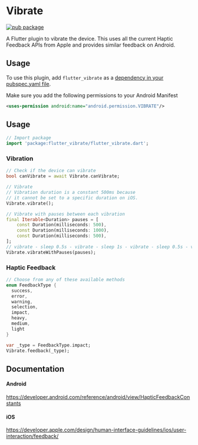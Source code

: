 # Vibrate
[![pub package](https://img.shields.io/pub/v/flutter_vibrate.svg)](https://pub.dartlang.org/packages/flutter_vibrate)

A Flutter plugin to vibrate the device. 
This uses all the current Haptic Feedback APIs from Apple and provides similar feedback on Android.

## Usage
To use this plugin, add `flutter_vibrate` as a [dependency in your pubspec.yaml file](https://flutter.io/platform-plugins/).

Make sure you add the following permissions to your Android Manifest
``` xml
<uses-permission android:name="android.permission.VIBRATE"/>
```
## Usage
``` dart
// Import package
import 'package:flutter_vibrate/flutter_vibrate.dart';
```

### Vibration
``` dart
// Check if the device can vibrate
bool canVibrate = await Vibrate.canVibrate;

// Vibrate
// Vibration duration is a constant 500ms because
// it cannot be set to a specific duration on iOS.
Vibrate.vibrate();

// Vibrate with pauses between each vibration
final Iterable<Duration> pauses = [
    const Duration(milliseconds: 500),
    const Duration(milliseconds: 1000),
    const Duration(milliseconds: 500),
];
// vibrate - sleep 0.5s - vibrate - sleep 1s - vibrate - sleep 0.5s - vibrate
Vibrate.vibrateWithPauses(pauses);
```
### Haptic Feedback
``` dart
// Choose from any of these available methods
enum FeedbackType {
  success,
  error,
  warning,
  selection,
  impact,
  heavy,
  medium,
  light
}

var _type = FeedbackType.impact;
Vibrate.feedback(_type);
```
## Documentation
#### Android

https://developer.android.com/reference/android/view/HapticFeedbackConstants

#### iOS

https://developer.apple.com/design/human-interface-guidelines/ios/user-interaction/feedback/

